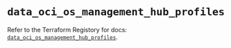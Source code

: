# `data_oci_os_management_hub_profiles`

Refer to the Terraform Registory for docs: [`data_oci_os_management_hub_profiles`](https://registry.terraform.io/providers/oracle/oci/6.18.0/docs/data-sources/os_management_hub_profiles).
